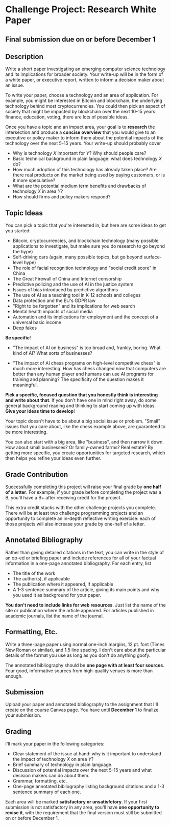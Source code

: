 # Challenge Project: Research White Paper

## Final submission due on or before December 1

## Description

Write a short paper investigating an emerging computer science technology and its implications for broader society. 
Your write-up will be in the form of a white paper, or executive report, written to inform a decision maker about an issue.

To write your paper, choose a technology and an area of application. For example, you might be interested in Bitcoin and blockchain,
the underlying technology behind most cryptocurrencies. You could then pick an aspect of society that might be impacted by blockchain over the
next 10-15 years: finance, education, voting, there are lots of possible ideas.

Once you have a topic and an impact area, your goal is to **research** the intersection and produce a **concise overview** that you
would give to an executive or policy maker to inform them about the potential impacts of the technology over the next 5-15 years. Your
write-up should probably cover

- Why is technology *X* important for *Y*? Why should people care?
- Basic technical background in plain language: what does technology *X* do?
- How much adoption of this technology has already taken place? Are there real products on the market being used by paying customers, or is it more speculative?
- What are the potential medium term benefits and drawbacks of technology *X* in area *Y*?
- How should firms and policy makers respond?

## Topic Ideas

You can pick a topic that you're interested in, but here are some ideas to get you started:

- Bitcoin, cryptocurrencies, and blockchain technology (many possible applications to investigate, but make sure you do research to go beyond the hype)
- Self-driving cars (again, many possible topics, but go beyond surface-level hype)
- The role of facial recognition technology and "social credit score" in China
- The Great Firewall of China and Internet censorship
- Predictive policing and the use of AI in the justice system
- Issues of bias introduced by predictive algorithms
- The use of AI as a teaching tool in K-12 schools and colleges
- Data protection and the EU's GDPR law
- "Right to be forgotten" and its implications for web search
- Mental health impacts of social media
- Automation and its implications for employment and the concept of a universal basic income
- Deep fakes

**Be specific**!

- "The impact of AI on business" is too broad and, frankly, boring. What kind of AI? What sorts of businesses?

- "The impact of AI chess programs on high-level competitive chess" is much more interesting. How has chess changed now that
computers are better than any human player and humans can use AI programs for training and planning? The specificity of the question 
makes it meaningful.

**Pick a specific, focused question that you honestly think is interesting and write about that**. If you don't have one in mind right 
away, do some general background reading and thinking to start coming up with ideas. **Give your ideas time to develop**!

Your topic doesn't have to be about a big social issue or problem. "Small" issues that you care about, like the chess example above, are guaranteed to be more interesting.

You can also start with a big area, like "business", and then narrow it down. How about small businesses? Or family-owned farms? Real 
estate? By getting more specific, you create opportunities for targeted research, which then helps you refine your ideas even further.


## Grade Contribution

Successfully completing this project will raise your final grade by **one half of a letter**. For example, if your grade before completing
the project was a B, you'll have a B+ after receiving credit for the project.

This extra credit stacks with the other challenge projects you complete. There will be at least two challenge programming projects and 
an opportunity to complete an in-depth reflective writing exercise: each of those projects will also increase your grade by one-half of 
a letter.

## Annotated Bibliography

Rather than giving detailed citations in the text, you can write in the style of an op-ed or briefing paper and include references for 
all of your factual information in a one-page annotated bibliography. For each entry, list

- The title of the work
- The author(s), if applicable
- The publication where it appeared, if applicable
- A 1-3 sentence summary of the article, giving its main points and why you used it as background for your paper.

**You don't need to include links for web resources**. Just list the name of the site or publication where the article appeared.
For articles published in academic journals, list the name of the journal.

## Formatting, Etc.

Write a three-page paper using normal one-inch margins, 12 pt. font (Times New Roman or similar), and 1.5 line spacing. I don't care about
the particular details of the format you use as long as you don't do anything goofy.

The annotated bibliography should be **one page with at least four sources**. Four good, informative sources from high-quality venues
is more than enough.

## Submission

Upload your paper and annotated bibliography to the assignment that I'll create on the course Canvas page. You have until **December 1**
to finalize your submission.

## Grading

I'll mark your paper in the following categories:

- Clear statement of the issue at hand: why is it important to understand the impact of technology *X* on area *Y*?
- Brief summary of technology in plain language.
- Discussion of potential impacts over the next 5-15 years and what decision makers can do about them.
- Grammar, formatting, etc.
- One-page annotated bibliography listing background citations and a 1-3 sentence summary of each one.

Each area will be marked **satisfactory or unsatisfctory**. If your first submission is not satisfactory in any area, you'll have **one
opportunity to revise it**, with the requirement that the final version must still be submitted on or before December 1.
